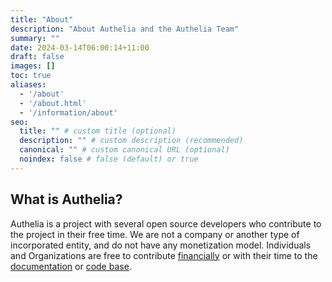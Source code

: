 ```yaml
---
title: "About"
description: "About Authelia and the Authelia Team"
summary: ""
date: 2024-03-14T06:00:14+11:00
draft: false
images: []
toc: true
aliases:
  - '/about'
  - '/about.html'
  - '/information/about'
seo:
  title: "" # custom title (optional)
  description: "" # custom description (recommended)
  canonical: "" # custom canonical URL (optional)
  noindex: false # false (default) or true
---
```


## What is Authelia?

Authelia is a project with several open source developers who contribute to the project in their free time. We are not
a company or another type of incorporated entity, and do not have any monetization model. Individuals and Organizations
are free to contribute [financially](../../contributing/prologue/financial.md) or with their time to the
[documentation](../../contributing/prologue/documentation-contributions.md) or
[code base](../../contributing/development/introduction.md).
